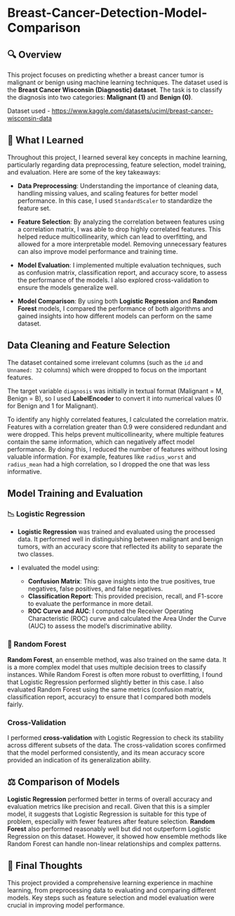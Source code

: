 # Breast-Cancer-Detection-Model-Comparison

## 🔍 Overview

This project focuses on predicting whether a breast cancer tumor is malignant or benign using machine learning techniques. The dataset used is the **Breast Cancer Wisconsin (Diagnostic) dataset**. The task is to classify the diagnosis into two categories: **Malignant (1)** and **Benign (0)**.

Dataset used - https://www.kaggle.com/datasets/uciml/breast-cancer-wisconsin-data

## 🧠 What I Learned

Throughout this project, I learned several key concepts in machine learning, particularly regarding data preprocessing, feature selection, model training, and evaluation. Here are some of the key takeaways:

- **Data Preprocessing**: Understanding the importance of cleaning data, handling missing values, and scaling features for better model performance. In this case, I used `StandardScaler` to standardize the feature set.
  
- **Feature Selection**: By analyzing the correlation between features using a correlation matrix, I was able to drop highly correlated features. This helped reduce multicollinearity, which can lead to overfitting, and allowed for a more interpretable model. Removing unnecessary features can also improve model performance and training time.

- **Model Evaluation**: I implemented multiple evaluation techniques, such as confusion matrix, classification report, and accuracy score, to assess the performance of the models. I also explored cross-validation to ensure the models generalize well.

- **Model Comparison**: By using both **Logistic Regression** and **Random Forest** models, I compared the performance of both algorithms and gained insights into how different models can perform on the same dataset.

## Data Cleaning and Feature Selection

The dataset contained some irrelevant columns (such as the `id` and `Unnamed: 32` columns) which were dropped to focus on the important features.

The target variable `diagnosis` was initially in textual format (Malignant = M, Benign = B), so I used **LabelEncoder** to convert it into numerical values (0 for Benign and 1 for Malignant).

To identify any highly correlated features, I calculated the correlation matrix. Features with a correlation greater than 0.9 were considered redundant and were dropped. This helps prevent multicollinearity, where multiple features contain the same information, which can negatively affect model performance. By doing this, I reduced the number of features without losing valuable information.
For example, features like `radius_worst` and `radius_mean` had a high correlation, so I dropped the one that was less informative.
  

## Model Training and Evaluation

### 📉 Logistic Regression

- **Logistic Regression** was trained and evaluated using the processed data. It performed well in distinguishing between malignant and benign tumors, with an accuracy score that reflected its ability to separate the two classes.
  
- I evaluated the model using:
  - **Confusion Matrix**: This gave insights into the true positives, true negatives, false positives, and false negatives.
  - **Classification Report**: This provided precision, recall, and F1-score to evaluate the performance in more detail.
  - **ROC Curve and AUC**: I computed the Receiver Operating Characteristic (ROC) curve and calculated the Area Under the Curve (AUC) to assess the model’s discriminative ability.

### 🌲 Random Forest

**Random Forest**, an ensemble method, was also trained on the same data. It is a more complex model that uses multiple decision trees to classify instances. While Random Forest is often more robust to overfitting, I found that Logistic Regression performed slightly better in this case. I also evaluated Random Forest using the same metrics (confusion matrix, classification report, accuracy) to ensure that I compared both models fairly.

### Cross-Validation

I performed **cross-validation** with Logistic Regression to check its stability across different subsets of the data. The cross-validation scores confirmed that the model performed consistently, and its mean accuracy score provided an indication of its generalization ability.

## ⚖️ Comparison of Models

**Logistic Regression** performed better in terms of overall accuracy and evaluation metrics like precision and recall. Given that this is a simpler model, it suggests that Logistic Regression is suitable for this type of problem, especially with fewer features after feature selection. **Random Forest** also performed reasonably well but did not outperform Logistic Regression on this dataset. However, it showed how ensemble methods like Random Forest can handle non-linear relationships and complex patterns.

## 🧾 Final Thoughts

This project provided a comprehensive learning experience in machine learning, from preprocessing data to evaluating and comparing different models. Key steps such as feature selection and model evaluation were crucial in improving model performance.


